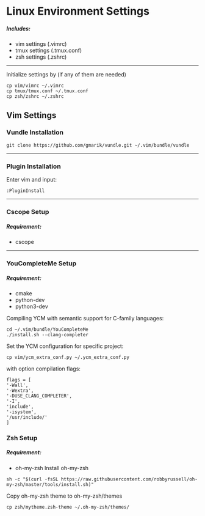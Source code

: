 # Linux Environment Settings
##### Includes:
* vim settings (.vimrc)
* tmux settings (.tmux.conf)
* zsh settings (.zshrc)

*** 
Initialize settings by (if any of them are needed)
```
cp vim/vimrc ~/.vimrc
cp tmux/tmux.conf ~/.tmux.conf
cp zsh/zshrc ~/.zshrc
```

## Vim Settings
### Vundle Installation
```
git clone https://github.com/gmarik/vundle.git ~/.vim/bundle/vundle
```
*** 
### Plugin Installation
Enter vim and input:
```
:PluginInstall
```
*** 
### Cscope Setup
##### Requirement:
* cscope
*** 
### YouCompleteMe Setup
##### Requirement:
* cmake
* python-dev 
* python3-dev

Compiling YCM with semantic support for C-family languages:
```
cd ~/.vim/bundle/YouCompleteMe
./install.sh --clang-completer
```
Set the YCM configuration for specific project:
```
cp vim/ycm_extra_conf.py ~/.ycm_extra_conf.py
```

with option compilation flags:
```
flags = [
'-Wall',
'-Wextra',
'-DUSE_CLANG_COMPLETER',
'-I',
'include',
'-isystem',
'/usr/include/'
]
```

### Zsh Setup
##### Requirement:
* oh-my-zsh
Install oh-my-zsh 
```
sh -c "$(curl -fsSL https://raw.githubusercontent.com/robbyrussell/oh-my-zsh/master/tools/install.sh)"
```

Copy oh-my-zsh theme to oh-my-zsh/themes
```
cp zsh/mytheme.zsh-theme ~/.oh-my-zsh/themes/
```
